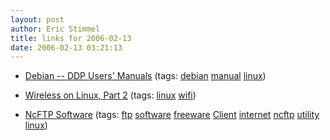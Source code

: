 ```yaml
---
layout: post
author: Eric Stimmel
title: links for 2006-02-13
date: 2006-02-13 03:21:13
--- 
```



* [Debian -- DDP Users' Manuals][]
    (tags: [debian][] [manual][] [linux][])
* [Wireless on Linux, Part 2][]
    (tags: [linux][] [wifi][])
* [NcFTP Software][]
    (tags: [ftp][] [software][] [freeware][] [Client][] [internet][] [ncftp][] [utility][] [linux][])

  [Debian -- DDP Users' Manuals]: http://www.debian.org/doc/user-manuals#users-guide
  [debian]: http://del.icio.us/estimmel/debian
  [manual]: http://del.icio.us/estimmel/manual
  [linux]: http://del.icio.us/estimmel/linux
  [Wireless on Linux, Part 2]: http://www.wi-fiplanet.com/tutorials/article.php/3081601
  [wifi]: http://del.icio.us/estimmel/wifi
  [NcFTP Software]: http://www.ncftp.com/
  [ftp]: http://del.icio.us/estimmel/ftp
  [software]: http://del.icio.us/estimmel/software
  [freeware]: http://del.icio.us/estimmel/freeware
  [Client]: http://del.icio.us/estimmel/Client
  [internet]: http://del.icio.us/estimmel/internet
  [ncftp]: http://del.icio.us/estimmel/ncftp
  [utility]: http://del.icio.us/estimmel/utility

